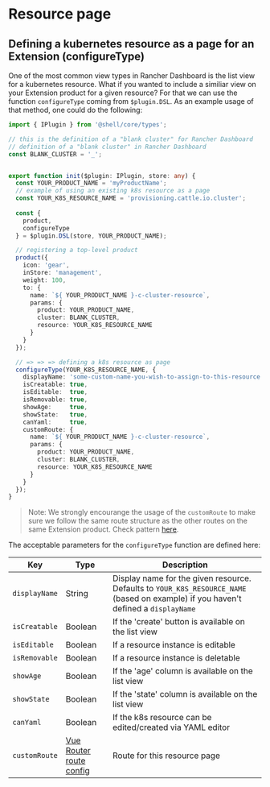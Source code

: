 # Resource page

## Defining a kubernetes resource as a page for an Extension (configureType)
One of the most common view types in Rancher Dashboard is the list view for a kubernetes resource. What if you wanted to include a similiar view on your Extension product for a given resource? For that we can use the function `configureType` coming from `$plugin.DSL`. As an example usage of that method, one could do the following:

```ts
import { IPlugin } from '@shell/core/types';

// this is the definition of a "blank cluster" for Rancher Dashboard
// definition of a "blank cluster" in Rancher Dashboard
const BLANK_CLUSTER = '_';


export function init($plugin: IPlugin, store: any) {
  const YOUR_PRODUCT_NAME = 'myProductName';
  // example of using an existing k8s resource as a page
  const YOUR_K8S_RESOURCE_NAME = 'provisioning.cattle.io.cluster';
  
  const { 
    product,
    configureType
  } = $plugin.DSL(store, YOUR_PRODUCT_NAME);

  // registering a top-level product
  product({
    icon: 'gear',
    inStore: 'management',
    weight: 100,
    to: {
      name: `${ YOUR_PRODUCT_NAME }-c-cluster-resource`,
      params: {
        product: YOUR_PRODUCT_NAME,
        cluster: BLANK_CLUSTER,
        resource: YOUR_K8S_RESOURCE_NAME
      }
    }
  });

  // => => => defining a k8s resource as page
  configureType(YOUR_K8S_RESOURCE_NAME, {
    displayName: 'some-custom-name-you-wish-to-assign-to-this-resource',
    isCreatable: true,
    isEditable:  true,
    isRemovable: true,
    showAge:     true,
    showState:   true,
    canYaml:     true,
    customRoute: {
      name: `${ YOUR_PRODUCT_NAME }-c-cluster-resource`,
      params: {
        product: YOUR_PRODUCT_NAME,
        cluster: BLANK_CLUSTER,
        resource: YOUR_K8S_RESOURCE_NAME
      }
    }
  });
}
```

> Note: We strongly encourange the usage of the `customRoute` to make sure we follow the same route structure as the other routes on the same Extension product. Check pattern [here](#overview-on-routing-structure-for-a-top-level-extension-product).

The acceptable parameters for the `configureType` function are defined here:

| Key | Type | Description |
| --- | --- | --- |
|`displayName`| String | Display name for the given resource. Defaults to `YOUR_K8S_RESOURCE_NAME` (based on example) if you haven't defined a `displayName`  |
|`isCreatable`| Boolean | If the 'create' button is available on the list view |
|`isEditable`| Boolean | If a resource instance is editable |
|`isRemovable`| Boolean | If a resource instance is deletable |
|`showAge`| Boolean | If the 'age' column is available on the list view |
|`showState`| Boolean | If the 'state' column is available on the list view |
|`canYaml`| Boolean | If the k8s resource can be edited/created via YAML editor |
| `customRoute` | [Vue Router route config](https://v3.router.vuejs.org/api/#routes) |  Route for this resource page |
